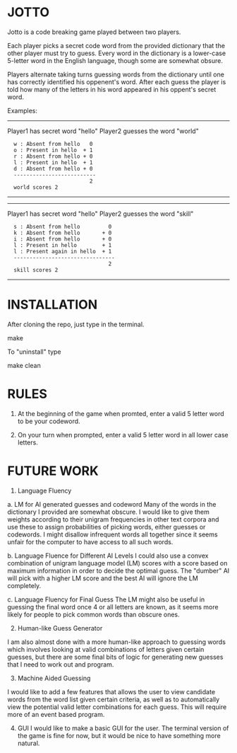 JOTTO
===============================================================================
Jotto is a code breaking game played between two players.

Each player picks a secret code word from the provided dictionary that the
other player must try to guess. Every word in the dictionary is a lower-case
5-letter word in the English language, though some are somewhat obsure. 
 
Players alternate taking turns guessing words from the dictionary until one has
correctly identified his oppenent's word. After each guess the player is told
how many of the letters in his word appeared in his oppent's secret word.

Examples:
_______________________________________________________________________________
Player1 has secret word "hello"
Player2 guesses the word "world"

      w : Absent from hello   0
      o : Present in hello  + 1 
      r : Absent from hello + 0
      l : Present in hello  + 1
      d : Absent from hello + 0
      --------------------------
                              2
      world scores 2
_______________________________________________________________________________

_______________________________________________________________________________
Player1 has secret word "hello"
Player2 guesses the word "skill"

      s : Absent from hello         0
      k : Absent from hello       + 0
      i : Absent from hello       + 0
      l : Present in hello        + 1
      l : Present again in hello  + 1
      --------------------------------
                                    2
      skill scores 2
____________________________________________________________

INSTALLATION 
===============================================================================
After cloning the repo, just type in the terminal.

   make

To "uninstall" type 

  make clean


RULES
===============================================================================

1. At the beginning of the game when promted, enter a valid 5 letter word to be
   your codeword.

2. On your turn when prompted, enter a valid 5 letter word in all lower case
   letters.


FUTURE WORK
===============================================================================
1. Language Fluency

  a. LM for AI generated guesses and codeword
    Many of the words in the dictionary I provided are somewhat obscure. I would
    like to give them weights according to their unigram frequencies in other
    text corpora and use these to assign probabilities of picking words, either
    guesses or codewords. I might disallow infrequent words all together since
    it seems unfair for the computer to have access to all such words.

  b. Language Fluence for Different AI Levels
    I could also use a convex combination of unigram language model (LM) scores
    with a score based on maximum information in order to decide the optimal
    guess. The "dumber" AI will pick with a higher LM score and the best AI will
    ignore the LM completely.

  c. Language Fluency for Final Guess
    The LM might also be useful in guessing the final word once 4 or all letters
    are known, as it seems more likely for people to pick common words than
    obscure ones.


2. Human-like Guess Generator 

I am also almost done with a more human-like approach to guessing words which
involves looking at valid combinations of letters given certain guesses, but
there are some final bits of logic for generating new guesses that I need to
work out and program.


3. Machine Aided Guessing

I would like to add a few features that allows the user to view candidate words
from the word list given certain criteria, as well as to automatically view the
potential valid letter combinations for each guess. This will require more of
an event based program.


4. GUI
I would like to make a basic GUI for the user. The terminal version of the
game is fine for now, but it would be nice to have something more natural.



